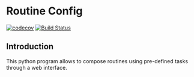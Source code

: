# Routine Config

[![codecov](https://codecov.io/gh/BrokenSwing/RoutineConfig/branch/master/graph/badge.svg)](https://codecov.io/gh/BrokenSwing/RoutineConfig)
[![Build Status](https://travis-ci.com/BrokenSwing/RoutineConfig.svg?branch=master)](https://travis-ci.com/BrokenSwing/RoutineConfig)

## Introduction

This python program allows to compose routines using pre-defined tasks through a web interface.
